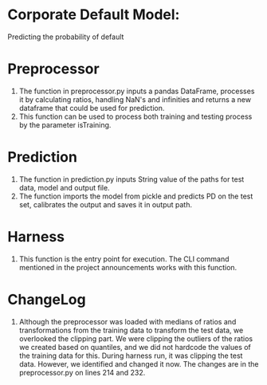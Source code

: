 # Corporate Default Model:

Predicting the probability of default

# Preprocessor

1. The function in preprocessor.py inputs a pandas DataFrame, processes it by calculating ratios, handling NaN's and infinities and returns a new dataframe that could be used for prediction.
2. This function can be used to process both training and testing process by the parameter isTraining.

# Prediction
1. The function in prediction.py inputs String value of the paths for test data, model and output file.
2. The function imports the model from pickle and predicts PD on the test set, calibrates the output and saves it in output path.


# Harness
1. This function is the entry point for execution. The CLI command mentioned in the project announcements works with this function.

# ChangeLog
1. Although the preprocessor was loaded with medians of ratios and transformations from the training data to transform the test data, we overlooked the clipping part. We were clipping the outliers of the ratios we created based on quantiles, and we did not hardcode the values of the training data for this. During harness run, it was clipping the test data. However, we identified and changed it now. The changes are in the preprocessor.py on lines 214 and 232. 
